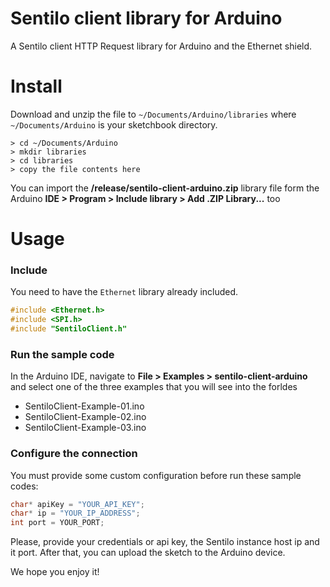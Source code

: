 # Sentilo client library for Arduino

A Sentilo client HTTP Request library for Arduino and the Ethernet shield.

# Install

Download and unzip the file to `~/Documents/Arduino/libraries` where `~/Documents/Arduino` is your sketchbook directory.

    > cd ~/Documents/Arduino
    > mkdir libraries
    > cd libraries
    > copy the file contents here
    
You can import the **/release/sentilo-client-arduino.zip** library file form the Arduino **IDE > Program > Include library > Add .ZIP Library...** too

# Usage

### Include

You need to have the `Ethernet` library already included.

```c++
#include <Ethernet.h>
#include <SPI.h>
#include "SentiloClient.h"
```

### Run the sample code
In the Arduino IDE, navigate to **File > Examples > sentilo-client-arduino** and select one of the three examples that you will see into the forldes

* SentiloClient-Example-01.ino
* SentiloClient-Example-02.ino
* SentiloClient-Example-03.ino

### Configure the connection
You must provide some custom configuration before run these sample codes:

```c++
char* apiKey = "YOUR_API_KEY";
char* ip = "YOUR_IP_ADDRESS";
int port = YOUR_PORT;
```

Please, provide your credentials or api key, the Sentilo instance host ip and it port. After that, you can upload the sketch to the Arduino device.

We hope you enjoy it!

